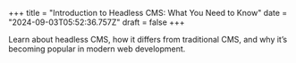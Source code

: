 +++
title = "Introduction to Headless CMS: What You Need to Know"
date = "2024-09-03T05:52:36.757Z"
draft = false
+++

  Learn about headless CMS, how it differs from traditional CMS, and why it’s becoming popular in modern web development.
        